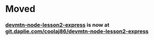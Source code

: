 # Moved
### [devmtn-node-lesson2-express](https://git.daplie.com/coolaj86/devmtn-node-lesson2-express) is now at [git.daplie.com/coolaj86/devmtn-node-lesson2-express](https://git.daplie.com/coolaj86/devmtn-node-lesson2-express)
